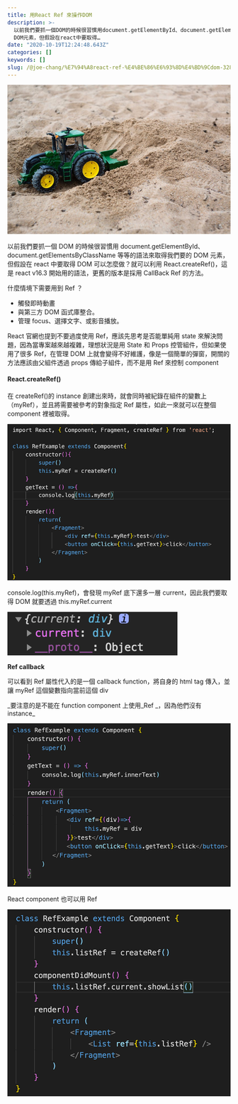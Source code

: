 ```yaml
---
title: 用React Ref 來操作DOM
description: >-
  以前我們要抓一個DOM的時候很習慣用document.getElementById、document.getElementsByClassName等等的語法來取得我們要的
  DOM元素，但假設在react中要取得…
date: "2020-10-19T12:24:48.643Z"
categories: []
keywords: []
slug: /@joe-chang/%E7%94%A8react-ref-%E4%BE%86%E6%93%8D%E4%BD%9Cdom-328b49ba54c0
---
```


![](/img/1__zzNZGQthRhOcTLlxJZ4iBg.jpeg)

以前我們要抓一個 DOM 的時候很習慣用 document.getElementById、document.getElementsByClassName 等等的語法來取得我們要的 DOM 元素，但假設在 react 中要取得 DOM 可以怎麼做？就可以利用 React.createRef()，這是 react v16.3 開始用的語法，更舊的版本是採用 CallBack Ref 的方法。

什麼情境下需要用到 Ref ？

- 觸發即時動畫
- 與第三方 DOM 函式庫整合。
- 管理 focus、選擇文字、或影音播放。

React 官網也提到不要過度使用 Ref，應該先思考是否能單純用 state 來解決問題，因為當專案越來越複雜，理想狀況是用 State 和 Props 控管組件，但如果使用了很多 Ref，在管理 DOM 上就會變得不好維護，像是一個簡單的彈窗，開關的方法應該由父組件透過 props 傳給子組件，而不是用 Ref 來控制 component

#### React.createRef()

在 createRef()的 instance 創建出來時，就會同時被紀錄在組件的變數上（myRef），並且將需要被參考的對象指定 Ref 屬性，如此一來就可以在整個 component 裡被取得。

![](/img/1__2McQ4RhMdsOwEvMx4e6Tww.png)

console.log(this.myRef)，會發現 myRef 底下還多一層 current，因此我們要取得 DOM 就要透過 this.myRef.current

![](/img/1__L4f2PYDBnT8v__NGeAJ0VUQ.png)

**Ref callback**

可以看到 Ref 屬性代入的是一個 callback function，將自身的 html tag 傳入，並讓 myRef 這個變數指向當前這個 div

_要注意的是不能在 function component 上使用\_Ref _，因為他們沒有 instance\_

![](/img/1__h5N__mIclDffl82fK7wlOpA.png)

React component 也可以用 Ref

![](/img/1__Tnq7soW2xXy9iuaWmyN0zw.png)
